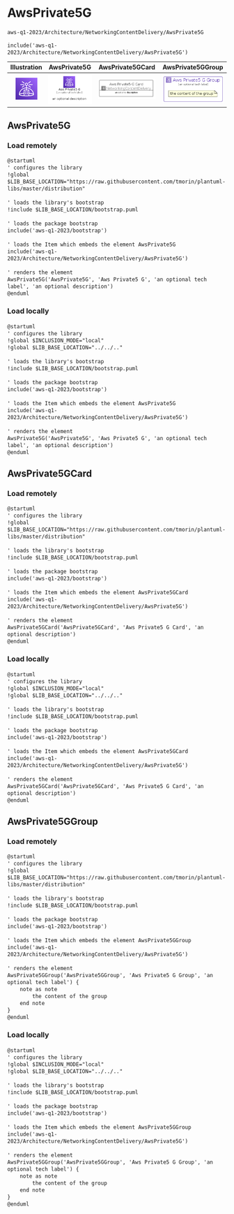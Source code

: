 # AwsPrivate5G


```text
aws-q1-2023/Architecture/NetworkingContentDelivery/AwsPrivate5G
```

```text
include('aws-q1-2023/Architecture/NetworkingContentDelivery/AwsPrivate5G')
```



| Illustration | AwsPrivate5G | AwsPrivate5GCard | AwsPrivate5GGroup |
| :---: | :---: | :---: | :---: |
| ![illustration for Illustration](../../../aws-q1-2023/Architecture/NetworkingContentDelivery/AwsPrivate5G.png) | ![illustration for AwsPrivate5G](../../../aws-q1-2023/Architecture/NetworkingContentDelivery/AwsPrivate5G.Local.png) | ![illustration for AwsPrivate5GCard](../../../aws-q1-2023/Architecture/NetworkingContentDelivery/AwsPrivate5GCard.Local.png) | ![illustration for AwsPrivate5GGroup](../../../aws-q1-2023/Architecture/NetworkingContentDelivery/AwsPrivate5GGroup.Local.png) |




## AwsPrivate5G

### Load remotely
```plantuml
@startuml
' configures the library
!global $LIB_BASE_LOCATION="https://raw.githubusercontent.com/tmorin/plantuml-libs/master/distribution"

' loads the library's bootstrap
!include $LIB_BASE_LOCATION/bootstrap.puml

' loads the package bootstrap
include('aws-q1-2023/bootstrap')

' loads the Item which embeds the element AwsPrivate5G
include('aws-q1-2023/Architecture/NetworkingContentDelivery/AwsPrivate5G')

' renders the element
AwsPrivate5G('AwsPrivate5G', 'Aws Private5 G', 'an optional tech label', 'an optional description')
@enduml
```

### Load locally
```plantuml
@startuml
' configures the library
!global $INCLUSION_MODE="local"
!global $LIB_BASE_LOCATION="../../.."

' loads the library's bootstrap
!include $LIB_BASE_LOCATION/bootstrap.puml

' loads the package bootstrap
include('aws-q1-2023/bootstrap')

' loads the Item which embeds the element AwsPrivate5G
include('aws-q1-2023/Architecture/NetworkingContentDelivery/AwsPrivate5G')

' renders the element
AwsPrivate5G('AwsPrivate5G', 'Aws Private5 G', 'an optional tech label', 'an optional description')
@enduml
```

## AwsPrivate5GCard

### Load remotely
```plantuml
@startuml
' configures the library
!global $LIB_BASE_LOCATION="https://raw.githubusercontent.com/tmorin/plantuml-libs/master/distribution"

' loads the library's bootstrap
!include $LIB_BASE_LOCATION/bootstrap.puml

' loads the package bootstrap
include('aws-q1-2023/bootstrap')

' loads the Item which embeds the element AwsPrivate5GCard
include('aws-q1-2023/Architecture/NetworkingContentDelivery/AwsPrivate5G')

' renders the element
AwsPrivate5GCard('AwsPrivate5GCard', 'Aws Private5 G Card', 'an optional description')
@enduml
```

### Load locally
```plantuml
@startuml
' configures the library
!global $INCLUSION_MODE="local"
!global $LIB_BASE_LOCATION="../../.."

' loads the library's bootstrap
!include $LIB_BASE_LOCATION/bootstrap.puml

' loads the package bootstrap
include('aws-q1-2023/bootstrap')

' loads the Item which embeds the element AwsPrivate5GCard
include('aws-q1-2023/Architecture/NetworkingContentDelivery/AwsPrivate5G')

' renders the element
AwsPrivate5GCard('AwsPrivate5GCard', 'Aws Private5 G Card', 'an optional description')
@enduml
```

## AwsPrivate5GGroup

### Load remotely
```plantuml
@startuml
' configures the library
!global $LIB_BASE_LOCATION="https://raw.githubusercontent.com/tmorin/plantuml-libs/master/distribution"

' loads the library's bootstrap
!include $LIB_BASE_LOCATION/bootstrap.puml

' loads the package bootstrap
include('aws-q1-2023/bootstrap')

' loads the Item which embeds the element AwsPrivate5GGroup
include('aws-q1-2023/Architecture/NetworkingContentDelivery/AwsPrivate5G')

' renders the element
AwsPrivate5GGroup('AwsPrivate5GGroup', 'Aws Private5 G Group', 'an optional tech label') {
    note as note
        the content of the group
    end note
}
@enduml
```

### Load locally
```plantuml
@startuml
' configures the library
!global $INCLUSION_MODE="local"
!global $LIB_BASE_LOCATION="../../.."

' loads the library's bootstrap
!include $LIB_BASE_LOCATION/bootstrap.puml

' loads the package bootstrap
include('aws-q1-2023/bootstrap')

' loads the Item which embeds the element AwsPrivate5GGroup
include('aws-q1-2023/Architecture/NetworkingContentDelivery/AwsPrivate5G')

' renders the element
AwsPrivate5GGroup('AwsPrivate5GGroup', 'Aws Private5 G Group', 'an optional tech label') {
    note as note
        the content of the group
    end note
}
@enduml
```

